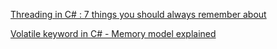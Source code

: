 [Threading in C# : 7 things you should always remember about](http://blog.goyello.com/2014/01/21/threading-in-c-7-things-you-should-always-remember-about/)

[Volatile keyword in C# - Memory model explained](http://igoro.com/archive/volatile-keyword-in-c-memory-model-explained/)


